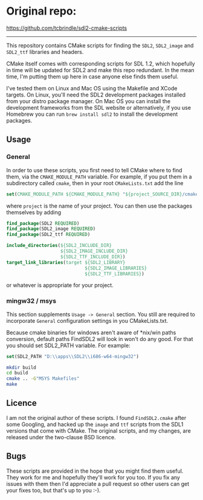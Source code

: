 # Original repo:

https://github.com/tcbrindle/sdl2-cmake-scripts 

---

This repository contains CMake scripts for finding the `SDL2`, `SDL2_image` and
`SDL2_ttf` libraries and headers.

CMake itself comes with corresponding scripts for SDL 1.2, which hopefully in
time will be updated for SDL2 and make this repo redundant. In the mean
time, I'm putting them up here in case anyone else finds them useful.

I've tested them on Linux and Mac OS using the Makefile and XCode targets.
On Linux, you'll need the SDL2 development packages installed from your distro
package manager. On Mac OS you can install the development frameworks
from the SDL website or alternatively, if you use Homebrew you can run
`brew install sdl2` to install the development packages.

## Usage

### General

In order to use these scripts, you first need to tell CMake where to find them, via
the `CMAKE_MODULE_PATH` variable. For example, if you put them in a
subdirectory called `cmake`, then in your root `CMakeLists.txt` add the line

```cmake
set(CMAKE_MODULE_PATH ${CMAKE_MODULE_PATH} "${project_SOURCE_DIR}/cmake")
```

where `project` is the name of your project. You can then use the packages
themselves by adding

```cmake
find_package(SDL2 REQUIRED)
find_package(SDL2_image REQUIRED)
find_package(SDL2_ttf REQUIRED)

include_directories(${SDL2_INCLUDE_DIR}
                    ${SDL2_IMAGE_INCLUDE_DIR}
                    ${SDL2_TTF_INCLUDE_DIR})
target_link_libraries(target ${SDL2_LIBRARY}
                             ${SDL2_IMAGE_LIBRARIES}
                             ${SDL2_TTF_LIBRARIES})

```

or whatever is appropriate for your project.

### mingw32 / msys

This section supplements ```Usage -> General``` section. You still are required
to incorporate ```General``` configuration settings in you CMakeLists.txt.

Because cmake binaries for windows aren't aware of *nix/win paths conversion,
default paths FindSDL2 will look in won't do any good. For that you should set SDL2_PATH variable.
For example:
```cmake
set(SDL2_PATH "D:\\apps\\SDL2\\i686-w64-mingw32")
```

```bash
mkdir build
cd build
cmake .. -G"MSYS Makefiles"
make
```


## Licence

I am not the original author of these scripts. I found `FindSDL2.cmake`
after some Googling, and hacked up the `image` and `ttf` scripts from the
SDL1 versions that come with CMake. The original scripts, and my changes,
are released under the two-clause BSD licence.

## Bugs

These scripts are provided in the hope that you might find them useful. They
work for me and hopefully they'll work for you too. If you fix any
issues with them then I'd appreciate a pull request so other
users can get your fixes too, but that's up to you :-).


